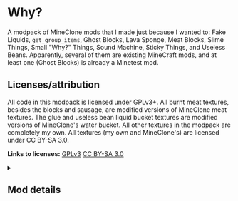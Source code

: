 # Why?
A modpack of MineClone mods that I made just because I wanted to: Fake Liquids, `get_group_items`, Ghost Blocks, Lava Sponge, Meat Blocks, Slime Things, Small "Why?" Things, Sound Machine, Sticky Things, and Useless Beans.
Apparently, several of them are existing MineCraft mods, and at least one (Ghost Blocks) is already a Minetest mod.

## Licenses/attribution
All code in this modpack is licensed under GPLv3+. All burnt meat textures, besides the blocks and sausage, are modified versions of MineClone meat textures. The glue and useless bean liquid bucket textures are modified versions of MineClone's water bucket. All other textures in the modpack are completely my own. All textures (my own and MineClone's) are licensed under CC BY-SA 3.0.

**Links to licenses:**
[GPLv3](https://www.gnu.org/licenses/gpl-3.0.en.html)
[CC BY-SA 3.0](https://creativecommons.org/licenses/by-sa/3.0/legalcode)

<details>
<summary><h2>Mod details</h2></summary>

### Fake Liquids
A mod that adds solid water, river water, and lava blocks. They can be crafted by placing glass to the left, right, and bottom of their respective buckets (basically making a glass bottle with the bucket inside).

### `get_group_items`
A mod that adds a function that could potentially be used in other mods. It simply searches through every item and returns a table of each item that matches each group passed to it.

### Ghost Blocks
A mod that creates Ghost Blocks, effectively normal blocks with no collision. They can be created using the "Ghostifier", which can be crafted by surrounding a glass block with ghast tears.

<details><summary>More details</summary>

MineClone's chests, ender chests, shulker boxes, item frames, beacons, grindstones,
anvils, barrels, brewing stands, furnaces (any type), hoppers, and probably other
items don't work normally as ghost blocks. Armor stands work, but the armor is
not shown. Anvils still fall, break items, and damage players/mobs. Beehives
and bee nests probably don't work, but I don't know how to test them. Jukeboxes
*work*, but it's impossible to get music discs back from them, even by breaking
them.

Anything with multiple states (buttons, doors, trapdoors, observers, powered
rails, command blocks, etc.) or multiple blocks (beds, doors, etc.) will not
work correctly, instead turning into the "real" version when changed.

Anything that can turn into another block will do so. In other words, stripping
a ghost log will turn it into a normal (non-stripped) stripped log.

Ghost scaffolding instantly turns into normal scaffolding when placed.

Most blocks should still be usable in *group* crafting recipes (since I'm not
overriding most groups), meaning that ghost cobble will still be usable
in any crafting recipe that uses group:cobble (such as furnaces/tools).

If you want to see inside the ghost blocks, use third-person view. As long
as the camera is inside a ghost block, you should be able to see through them.
This makes ghost blocks double as x-ray blocks.

</details>

### Lava Sponge
Adds a lava sponge to MineClone. Lava sponges act exactly like normal sponges, but soak up lava instead of water. To return them to un-lava-logged sponges, use them as fuel in a furnace (though the lava is lost). They are completely safe to touch when lava-logged, partly because I'm lazy. To craft a lava sponge, surround a regular sponge with netherrack.

### Meat Blocks
Adds craftable, cookable, edible meat blocks to MineClone. Also adds burnt meat and sausage. Eating burnt meat sets you on fire. You can craft a meat block with any kind of meat (besides tropical fish/clownfish and pufferfish) simply by placing that meat in a 3x3 square. You can cook raw meat blocks to get cooked ones, and cooked ones to get burnt ones.

### Slime Things
Adds slime slabs, stairs, pressure plates, and buttons.

### Small "Why?" Things
A few of small additions: glowing sunflowers, bouncy wool, and craftable barriers. The barriers are crafted by surrounding obsidian with glass.

### Sound Machine
Adds an item that can create any sound in the game (with a few buttons for presets). It can be crafted by placing jukeboxes in a 2x2 square.

### Sticky Things
Adds glue and sticky blocks, which slow down players. Craft glue by combining wheat seeds and water (a quick Google search said that one common recipe for glue was flour and water, and wheat seeds was the best alternative I could think of, though now that I think of it, maybe I should use `group:flower`). Craft sticky blocks mixing soul sand and ice.

### Useless Beans
Beans... that are useless. They can be found in desert and mesa biomes. Annoy everyone by filling their inventories with useless beans! For added irritation, you can put one useless bean into a crafting table and get 64. Craft useless bean tools, smelt them into beangots (useless bean ingots), flood the world with useless bean liquid, and more!

<details><summary></summary><details><summary></summary><details><summary></summary><details><summary></summary><details><summary></summary><details><summary></summary><details><summary></summary><details><summary></summary><details><summary></summary><details><summary></summary><details><summary></summary><details><summary></summary><details><summary></summary><details><summary></summary><details><summary></summary><details><summary></summary><details><summary></summary><details><summary></summary><details><summary></summary><details><summary></summary><details><summary></summary><details><summary></summary><details><summary></summary><details><summary></summary><details><summary></summary><details><summary></summary><details><summary></summary><details><summary></summary><details><summary></summary><details><summary></summary><details><summary></summary><details><summary></summary><details><summary></summary><details><summary></summary><details><summary></summary><details><summary></summary><details><summary></summary><details><summary></summary><details><summary></summary><details><summary></summary><details><summary></summary><details><summary></summary><details><summary></summary><details><summary></summary><details><summary></summary><details><summary></summary><details><summary></summary><details><summary></summary><details><summary></summary><details><summary></summary><details><summary></summary><details><summary></summary><details><summary></summary><details><summary></summary><details><summary></summary><details><summary></summary><details><summary></summary><details><summary></summary><details><summary></summary><details><summary></summary><details><summary></summary><details><summary></summary><details><summary></summary><details><summary></summary><details><summary></summary><details><summary></summary><details><summary></summary><details><summary></summary><details><summary></summary><details><summary></summary><details><summary></summary><details><summary></summary><details><summary></summary><details><summary></summary><details><summary></summary><details><summary></summary><details><summary></summary><details><summary></summary><details><summary></summary><details><summary></summary><details><summary></summary><details><summary></summary><details><summary></summary><details><summary></summary><details><summary></summary><details><summary></summary><details><summary></summary><details><summary></summary><details><summary></summary><details><summary></summary><details><summary></summary><details><summary></summary><details><summary></summary><details><summary></summary><details><summary></summary><details><summary></summary><details><summary></summary><details><summary></summary><details><summary></summary><details><summary></summary><details><summary></summary><details><summary></summary><details><summary></summary><details><summary></summary><details><summary></summary><details><summary></summary>Well-hidden (?) secret:
You can craft an elytra with meat blocks. Just put diamond blocks in the corners, a burnt steak block in the middle, a burnt fish/cod block on top, a burnt salmon block on the bottom, a burnt rabbit block on the left, and a burnt sausage block on the right. I just hope nobody chooses to read markdown files in a plain text editor, or this will be incredibly obvious.</details></details></details></details></details></details></details></details></details></details></details></details></details></details></details></details></details></details></details></details></details></details></details></details></details></details></details></details></details></details></details></details></details></details></details></details></details></details></details></details></details></details></details></details></details></details></details></details></details></details></details></details></details></details></details></details></details></details></details></details></details></details></details></details></details></details></details></details></details></details></details></details></details></details></details></details></details></details></details></details></details></details></details></details></details></details></details></details></details></details></details></details></details></details></details></details></details></details></details></details></details></details></details></details></details></details>

</details>